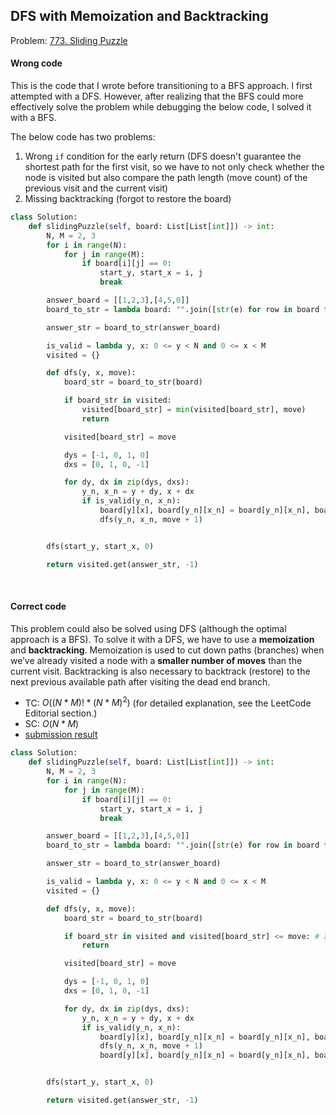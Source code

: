 ## DFS with Memoization and Backtracking


Problem: [773. Sliding Puzzle](https://leetcode.com/problems/sliding-puzzle/)
<br>

#### Wrong code

This is the code that I wrote before transitioning to a BFS approach. I first attempted with a DFS. However, after realizing that the BFS could more effectively solve the problem while debugging the below code, I solved it with a BFS.

The below code has two problems:
1. Wrong `if` condition for the early return (DFS doesn't guarantee the shortest path for the first visit, so we have to not only check whether the node is visited but also compare the path length (move count) of the previous visit and the current visit)
2. Missing backtracking (forgot to restore the board)

```python
class Solution:
    def slidingPuzzle(self, board: List[List[int]]) -> int:
        N, M = 2, 3
        for i in range(N):
            for j in range(M):
                if board[i][j] == 0:
                    start_y, start_x = i, j
                    break

        answer_board = [[1,2,3],[4,5,0]]
        board_to_str = lambda board: "".join([str(e) for row in board for e in row])

        answer_str = board_to_str(answer_board)

        is_valid = lambda y, x: 0 <= y < N and 0 <= x < M
        visited = {}

        def dfs(y, x, move):
            board_str = board_to_str(board)

            if board_str in visited:
                visited[board_str] = min(visited[board_str], move)
                return

            visited[board_str] = move

            dys = [-1, 0, 1, 0]
            dxs = [0, 1, 0, -1]

            for dy, dx in zip(dys, dxs):
                y_n, x_n = y + dy, x + dx
                if is_valid(y_n, x_n):
                    board[y][x], board[y_n][x_n] = board[y_n][x_n], board[y][x]
                    dfs(y_n, x_n, move + 1)


        dfs(start_y, start_x, 0)

        return visited.get(answer_str, -1)

```
<br>


#### Correct code

This problem could also be solved using DFS (although the optimal approach is a BFS). To solve it with a DFS, we have to use a **memoization** and **backtracking**. Memoization is used to cut down paths (branches) when we’ve already visited a node with a **smaller number of moves** than the current visit. Backtracking is also necessary to backtrack (restore) to the next previous available path after visiting the dead end branch.

- TC: $O((N*M)! * (N*M)^2)$ (for detailed explanation, see the LeetCode Editorial section.)
- SC: $O(N*M)$
- [submission result](https://leetcode.com/problems/sliding-puzzle/submissions/1587094221/)

```python
class Solution:
    def slidingPuzzle(self, board: List[List[int]]) -> int:
        N, M = 2, 3
        for i in range(N):
            for j in range(M):
                if board[i][j] == 0:
                    start_y, start_x = i, j
                    break

        answer_board = [[1,2,3],[4,5,0]]
        board_to_str = lambda board: "".join([str(e) for row in board for e in row])

        answer_str = board_to_str(answer_board)

        is_valid = lambda y, x: 0 <= y < N and 0 <= x < M
        visited = {}

        def dfs(y, x, move):
            board_str = board_to_str(board)

            if board_str in visited and visited[board_str] <= move: # already visited, and that visit was the shortest path
                return

            visited[board_str] = move

            dys = [-1, 0, 1, 0]
            dxs = [0, 1, 0, -1]

            for dy, dx in zip(dys, dxs):
                y_n, x_n = y + dy, x + dx
                if is_valid(y_n, x_n):
                    board[y][x], board[y_n][x_n] = board[y_n][x_n], board[y][x]
                    dfs(y_n, x_n, move + 1)
                    board[y][x], board[y_n][x_n] = board[y_n][x_n], board[y][x] # backtracking: restore the board


        dfs(start_y, start_x, 0)

        return visited.get(answer_str, -1)

```